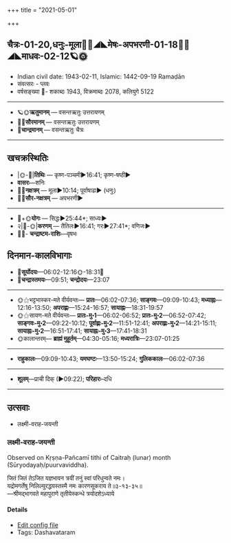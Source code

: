 +++
title = "2021-05-01"

+++
## चैत्रः-01-20,धनुः-मूला🌛🌌◢◣मेषः-अपभरणी-01-18🌌🌞◢◣माधवः-02-12🪐🌞
- Indian civil date: 1943-02-11, Islamic: 1442-09-19 Ramaḍān
- संवत्सरः - प्लवः
- वर्षसङ्ख्या 🌛- शकाब्दः 1943, विक्रमाब्दः 2078, कलियुगे 5122
___________________
- 🪐🌞**ऋतुमानम्** — वसन्तऋतुः उत्तरायणम्
- 🌌🌞**सौरमानम्** — वसन्तऋतुः उत्तरायणम्
- 🌛**चान्द्रमानम्** — वसन्तऋतुः चैत्रः
___________________


## खचक्रस्थितिः
- |🌞-🌛|**तिथिः** — कृष्ण-पञ्चमी►16:41; कृष्ण-षष्ठी►  
- **वासरः**—शनिः  
- 🌌🌛**नक्षत्रम्** — मूला►10:14; पूर्वाषाढा► (धनुः)  
- 🌌🌞**सौर-नक्षत्रम्** — अपभरणी►  
___________________
- 🌛+🌞**योगः** — सिद्धः►25:44*; साध्यः►  
- २|🌛-🌞|**करणम्** — तैतिलः►16:41; गरः►27:41*; वणिजः►  
- 🌌🌛- **चन्द्राष्टम-राशिः**—वृषभः  


## दिनमान-कालविभागाः
- 🌅**सूर्योदयः**—06:02-12:16🌞️-18:31🌇  
- 🌛**चन्द्रास्तमयः**—09:51; **चन्द्रोदयः**—23:07  
___________________
- 🌞⚝भट्टभास्कर-मते वीर्यवन्तः— **प्रातः**—06:02-07:36; **साङ्गवः**—09:09-10:43; **मध्याह्नः**—12:16-13:50; **अपराह्णः**—15:24-16:57; **सायाह्नः**—18:31-19:57  
- 🌞⚝सायण-मते वीर्यवन्तः— **प्रातः-मु॰1**—06:02-06:52; **प्रातः-मु॰2**—06:52-07:42; **साङ्गवः-मु॰2**—09:22-10:12; **पूर्वाह्णः-मु॰2**—11:51-12:41; **अपराह्णः-मु॰2**—14:21-15:11; **सायाह्नः-मु॰2**—16:51-17:41; **सायाह्नः-मु॰3**—17:41-18:31  
- 🌞कालान्तरम्— **ब्राह्मं मुहूर्तम्**—04:30-05:16; **मध्यरात्रिः**—23:07-01:25  
___________________
- **राहुकालः**—09:09-10:43; **यमघण्टः**—13:50-15:24; **गुलिककालः**—06:02-07:36  
___________________
- **शूलम्**—प्राची दिक् (►09:22); **परिहारः**–दधि  
___________________

## उत्सवाः
- लक्ष्मी-वराह-जयन्ती
### लक्ष्मी-वराह-जयन्ती

Observed on Kṛṣṇa-Pañcamī tithi of Caitraḥ (lunar) month (Sūryodayaḥ/puurvaviddha). 

जितं जितं तेऽजित यज्ञभावन त्रयीं तनुं स्वां परिधुन्वते नमः।  
यद्रोमगर्तेषु निलिल्युरद्धयस्तस्मै नमः कारणसूकराय ते॥३-१३-३५॥  
—श्रीमद्भागवते महापुराणे तृतीयेस्कन्धे त्रयोदशेऽध्याये 



#### Details
- [Edit config file](https://github.com/jyotisham/adyatithi/tree/master/devatA/lakShmI/lunar_month/tithi/01/20/lakSmI-varAha~jayantI.toml)
- Tags: Dashavataram


